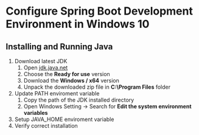 # Configure Spring Boot Development Environment in Windows 10

## Installing and Running Java 
1. Download latest JDK
   1. Open [jdk.java.net](http://jdk.java.net/)
   2. Choose the **Ready for use** version
   3. Download the **Windows / x64** version 
   4. Unpack the downloaded zip file in **C:\Program Files** folder
2. Update PATH enviroment variable 
   1. Copy the path of the JDK installed directory
   2. Open Windows Setting -> Search for **Edit the system environment variables**
3. Setup JAVA_HOME enviroment variable
4. Verify correct installation